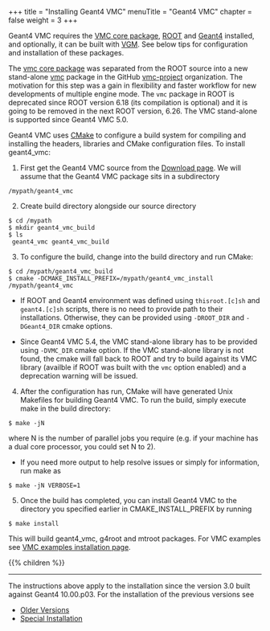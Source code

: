 +++
title = "Installing Geant4 VMC"
menuTitle = "Geant4 VMC"
chapter = false
weight = 3
+++

Geant4 VMC requires the [VMC core package](/user-guide/vmc/vmc-library), [ROOT](https://root.cern.ch/) and [Geant4](http://geant4.web.cern.ch/) installed, and optionally, it can be built with [VGM](https://github.com/vmc-project/vgm). See below tips for configuration and installation of these packages.

The [vmc core package](/user_guide/vmc/vmc-library) was separated from the ROOT source into a new stand-alone [vmc](https://github.com/vmc-project/vmc) package in the GitHub [vmc-project](https://github.com/vmc-project) organization. The motivation for this step was a gain in flexibility and faster workflow for new developments of multiple engine mode. The `vmc` package in ROOT is deprecated since ROOT version 6.18 (its compilation is optional) and it is going to be removed in the next ROOT version, 6.26. The VMC stand-alone is supported since Geant4 VMC 5.0.

Geant4 VMC uses [CMake](https://cmake.org/) to configure a build system for compiling and installing the headers, libraries and CMake configuration files. To install geant4_vmc:

1. First get the Geant4 VMC source from the  [Download page](/download/git-geant4_vmc). We will assume that the Geant4 VMC package sits in a subdirectory
```
/mypath/geant4_vmc
```
2. Create build directory alongside our source directory
```
$ cd /mypath
$ mkdir geant4_vmc_build
$ ls
 geant4_vmc geant4_vmc_build    
```

3. To configure the build, change into the build directory and run CMake:
```
$ cd /mypath/geant4_vmc_build 
$ cmake -DCMAKE_INSTALL_PREFIX=/mypath/geant4_vmc_install /mypath/geant4_vmc
```

  - If ROOT and Geant4 environment was defined using `thisroot.[c]sh` and `geant4.[c]sh` scripts, there is no need to provide path to their installations. Otherwise, they can be provided using `-DROOT_DIR` and `-DGeant4_DIR` cmake options.

 - Since Geant4 VMC 5.4, the VMC stand-alone library has to be provided using `-DVMC_DIR` cmake option. If the VMC stand-alone library is not found, the cmake will fall back to ROOT and try to build against its VMC library (availble if ROOT was built with the `vmc` option enabled) and a deprecation warning will be issued.

4. After the configuration has run, CMake will have generated Unix Makefiles for building Geant4 VMC. To run the build, simply execute make in the build directory:
```
$ make -jN
```
where N is the number of parallel jobs you require (e.g. if your machine has a dual core processor, you could set N to 2).

  - If you need more output to help resolve issues or simply for information, run make as
```
$ make -jN VERBOSE=1
```

5. Once the build has completed, you can install Geant4 VMC to the directory you specified earlier in CMAKE_INSTALL_PREFIX by running
```
$ make install
```

This will build geant4_vmc, g4root and mtroot packages.
For VMC examples see [VMC examples installation page](/installation/examples).

{{% children  %}}

<hr>

The instructions above apply to the installation since the version 3.0 built against Geant4 10.00.p03. For the installation of the previous versions see

- [Older Versions](geant4_vmc-old)
- [Special Installation](special-installations)

